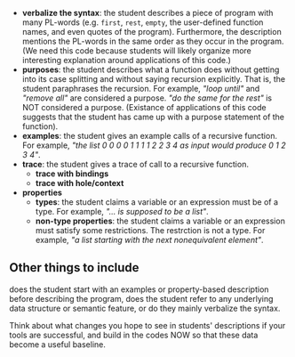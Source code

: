 - **verbalize the syntax**: the student describes a piece of program with many PL-words
  (e.g. `first`, `rest`, `empty`, the user-defined function names, and even quotes of the program).
  Furthermore, the description mentions the PL-words in the same order as they occur in the program.
  (We need this code because students will likely organize more interesting explanation around applications of this code.)
- **purposes**: the student describes what a function does without getting into its case splitting
  and without saying recursion explicitly.
  That is, the student paraphrases the recursion.
  For example, *"loop until"* and *"remove all"* are considered a purpose.
  *"do the same for the rest"* is NOT considered a purpose.
  (Existance of applications of this code suggests that the student has came up with a purpose statement of the function).
- **examples**: the student gives an example calls of a recursive function.
  For example, *"the list 0 0 0 0 1 1 1 1 2 2 3 4 as input would produce 0 1 2 3 4"*.
- **trace**: the student gives a trace of call to a recursive function.
  - **trace with bindings**
  - **trace with hole/context**
- **properties**
  - **types**: the student claims a variable or an expression must be of a type.
    For example, *"... is supposed to be a list"*.
  - **non-type properties**: the student claims a variable or an expression must satisfy some restrictions.
    The restrction is not a type.
    For example, *"a list starting with the next nonequivalent element"*.

## Other things to include

does the student start with an examples or property-based description before describing the program, does the student refer to any underlying data structure or semantic feature, or do they mainly verbalize the syntax.

Think about what changes you hope to see in students' descriptions if your tools are successful, and build in the codes NOW so that these data become a useful baseline.
